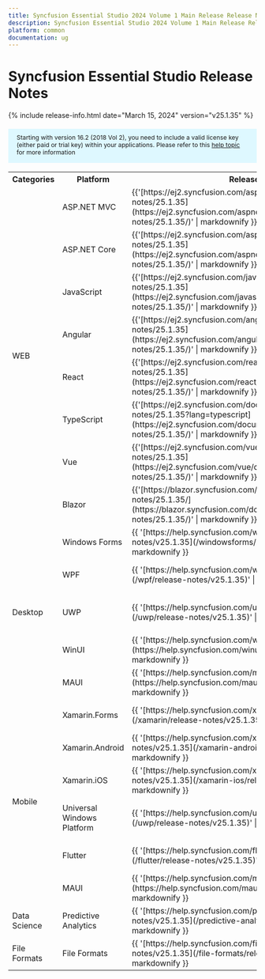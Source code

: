 ```yaml
---
title: Syncfusion Essential Studio 2024 Volume 1 Main Release Release Notes  
description: Syncfusion Essential Studio 2024 Volume 1 Main Release Release Notes  
platform: common
documentation: ug
---
```


# Syncfusion Essential Studio  Release Notes  

{% include release-info.html date="March 15, 2024"   version="v25.1.35" %} 

<style>
#license {
    font-size: .88em!important;
margin-top: 1.5em;     margin-bottom: 1.5em;
    background-color: #def8ff;
    padding: 10px 17px 14px;
}
</style>

<div id="license">
Starting with version 16.2 (2018 Vol 2), you need to include a valid license key (either paid or trial key) within your applications. 
Please refer to this <a href="/common/essential-studio/licensing/license-key">help topic</a> for more information 
</div>



<table>
<tr>
<th>
Categories</th><th>
Platform</th><th>
Release Notes</th><th>
Read Me</th></tr>
<tr>
<td rowspan="8">
WEB 
</td>
<td>
ASP.NET MVC
</td>
<td>{{'[https://ej2.syncfusion.com/aspnetmvc/documentation/release-notes/25.1.35](https://ej2.syncfusion.com/aspnetmvc/documentation/release-notes/25.1.35/)' | markdownify }}
</td>
<td>{{'[http://files2.syncfusion.com/Installs/v25.1.35/ReadMe/web/ASPMVC.html](http://files2.syncfusion.com/Installs/v25.1.35/ReadMe/web/ASPMVC.html)' | markdownify }}
</td>
</tr>
<tr>
<td>
ASP.NET Core	
</td>
<td>{{'[https://ej2.syncfusion.com/aspnetcore/documentation/release-notes/25.1.35](https://ej2.syncfusion.com/aspnetcore/documentation/release-notes/25.1.35/)' | markdownify }}
</td>
<td>{{'[http://files2.syncfusion.com/Installs/v25.1.35/ReadMe/web/ASPNETCORE.html](http://files2.syncfusion.com/Installs/v25.1.35/ReadMe/web/ASPNETCORE.html)' | markdownify }}
</td>
</tr>
<tr>
<td>
JavaScript
</td>
<td>{{'[https://ej2.syncfusion.com/javascript/documentation/release-notes/25.1.35](https://ej2.syncfusion.com/javascript/documentation/release-notes/25.1.35/)' | markdownify }}
</td>
<td>{{'[http://files2.syncfusion.com/Installs/v25.1.35/ReadMe/web/JavaScript.html](http://files2.syncfusion.com/Installs/v25.1.35/ReadMe/web/JavaScript.html)' | markdownify }}
</td>
</tr>
<tr>
<td>
Angular
</td>
<td>{{'[https://ej2.syncfusion.com/angular/documentation/release-notes/25.1.35](https://ej2.syncfusion.com/angular/documentation/release-notes/25.1.35/)' | markdownify }}
</td>
<td>{{'[http://files2.syncfusion.com/Installs/v25.1.35/ReadMe/web/Angular.html](http://files2.syncfusion.com/Installs/v25.1.35/ReadMe/web/Angular.html)' | markdownify }}
</td>
</tr>
<tr>
<td>
React
</td>
<td>{{'[https://ej2.syncfusion.com/react/documentation/release-notes/25.1.35](https://ej2.syncfusion.com/react/documentation/release-notes/25.1.35/)' | markdownify }}
</td>
<td>{{'[http://files2.syncfusion.com/Installs/v25.1.35/ReadMe/web/React.html](http://files2.syncfusion.com/Installs/v25.1.35/ReadMe/web/React.html)' | markdownify }}
</td>
</tr>
<tr>
<td>
TypeScript
</td>
<td>{{'[https://ej2.syncfusion.com/documentation/release-notes/25.1.35?lang=typescript](https://ej2.syncfusion.com/documentation/release-notes/25.1.35/)' | markdownify }}
</td>
<td>{{'[http://files2.syncfusion.com/Installs/v25.1.35/ReadMe/web/TypeScript.html](http://files2.syncfusion.com/Installs/v25.1.35/ReadMe/web/TypeScript.html)' | markdownify }}
</td>
</tr>
<tr>
<td>
Vue
</td>
<td>{{'[https://ej2.syncfusion.com/vue/documentation/release-notes/25.1.35](https://ej2.syncfusion.com/vue/documentation/release-notes/25.1.35/)' | markdownify }}
</td>
<td>{{'[http://files2.syncfusion.com/Installs/v25.1.35/ReadMe/web/Vue.html](http://files2.syncfusion.com/Installs/v25.1.35/ReadMe/web/Vue.html)' | markdownify }}
</td>
</tr>
<tr>
<td>
Blazor
</td>
<td>{{'[https://blazor.syncfusion.com/documentation/release-notes/25.1.35/](https://blazor.syncfusion.com/documentation/release-notes/25.1.35/)' | markdownify }}
</td>
<td>{{'[http://files2.syncfusion.com/Installs/v25.1.35/ReadMe/web/Blazor.html](http://files2.syncfusion.com/Installs/v25.1.35/ReadMe/web/Blazor.html)' | markdownify }}
</td>
</tr>
<tr>
<td rowspan="5">
Desktop
</td>
<td>
Windows Forms
</td>
<td>{{ '[https://help.syncfusion.com/windowsforms/release-notes/v25.1.35](/windowsforms/release-notes/v25.1.35)' | markdownify }}
</td>
<td>{{ '[http://files2.syncfusion.com/Installs/v25.1.35/ReadMe/WindowsForms.html](http://files2.syncfusion.com/Installs/v25.1.35/ReadMe/WindowsForms.html)' | markdownify }}
</td>
</tr>
<tr>
<td>
WPF
</td>
<td>{{ '[https://help.syncfusion.com/wpf/release-notes/v25.1.35](/wpf/release-notes/v25.1.35)' | markdownify }}
</td>
<td>{{ '[http://files2.syncfusion.com/Installs/v25.1.35/ReadMe/WPF.html](http://files2.syncfusion.com/Installs/v25.1.35/ReadMe/WPF.html)' | markdownify }}
</td>
</tr>
<tr>
<td>
UWP
</td>
<td>{{ '[https://help.syncfusion.com/uwp/release-notes/v25.1.35](/uwp/release-notes/v25.1.35)' | markdownify }}
</td>
<td>{{ '[http://files2.syncfusion.com/Installs/v25.1.35/ReadMe/UniversalWindows.html](http://files2.syncfusion.com/Installs/v25.1.35/ReadMe/UniversalWindows.html)' | markdownify }}
</td>
</tr>
<tr>
<td>
WinUI
</td>
<td>{{ '[https://help.syncfusion.com/winui/release-notes/v25.1.35](https://help.syncfusion.com/winui/release-notes/v25.1.35)' | markdownify }}
</td>
<td>{{ '[http://files2.syncfusion.com/Installs/v25.1.35/ReadMe/WinUI.html](http://files2.syncfusion.com/Installs/v25.1.35/ReadMe/WinUI.html)' | markdownify }}
</td>
</tr>
<tr>
<td>
MAUI
</td>
<td>{{ '[https://help.syncfusion.com/maui/release-notes/v25.1.35](https://help.syncfusion.com/maui/release-notes/v25.1.35)' | markdownify }}
</td>
<td>{{ '[http://files2.syncfusion.com/Installs/v25.1.35/ReadMe/.NETMAUI.html](http://files2.syncfusion.com/Installs/v25.1.35/ReadMe/.NETMAUI.html)' | markdownify }}
</td>
</tr>
<tr>
<td rowspan="6">
Mobile
</td>
<td>
Xamarin.Forms
</td>
<td>{{ '[https://help.syncfusion.com/xamarin/release-notes/v25.1.35](/xamarin/release-notes/v25.1.35)' | markdownify }}
</td>
<td>{{ '[http://files2.syncfusion.com/Installs/v25.1.35/ReadMe/Xamarin_Forms.html](http://files2.syncfusion.com/Installs/v25.1.35/ReadMe/Xamarin_Forms.html)' | markdownify }}
</td>
</tr>
<tr>
<td>
Xamarin.Android
</td>
<td>{{ '[https://help.syncfusion.com/xamarin-android/release-notes/v25.1.35](/xamarin-android/release-notes/v25.1.35)' | markdownify }}
</td>
<td>{{ '[http://files2.syncfusion.com/Installs/v25.1.35/ReadMe/Xamarin_Forms.html](http://files2.syncfusion.com/Installs/v25.1.35/ReadMe/Xamarin_Forms.html)' | markdownify }}
</td>
</tr>
<tr>
<td>
Xamarin.iOS
</td>
<td>{{ '[https://help.syncfusion.com/xamarin-ios/release-notes/v25.1.35](/xamarin-ios/release-notes/v25.1.35)' | markdownify }}
</td>
<td>{{ '[http://files2.syncfusion.com/Installs/v25.1.35/ReadMe/Xamarin_Forms.html](http://files2.syncfusion.com/Installs/v25.1.35/ReadMe/Xamarin_Forms.html)' | markdownify }}
</td>
</tr>
<tr>
<td>
Universal Windows Platform
</td>
<td>{{ '[https://help.syncfusion.com/uwp/release-notes/v25.1.35](/uwp/release-notes/v25.1.35)' | markdownify }}
</td>
<td>{{ '[http://files2.syncfusion.com/Installs/v25.1.35/ReadMe/UniversalWindows.html](http://files2.syncfusion.com/Installs/v25.1.35/ReadMe/UniversalWindows.html)' | markdownify }}
</td>
</tr>
<tr>
<td>
Flutter
</td>
<td>{{ '[https://help.syncfusion.com/flutter/release-notes/v25.1.35](/flutter/release-notes/v25.1.35)' | markdownify }}
</td>
<td>{{ '[http://files2.syncfusion.com/Installs/v25.1.35/ReadMe/Flutter.html](http://files2.syncfusion.com/Installs/v25.1.35/ReadMe/Flutter.html)' | markdownify }}
</td>
</tr>
<tr>
<td>
MAUI
</td>
<td>{{ '[https://help.syncfusion.com/maui/release-notes/v25.1.35](https://help.syncfusion.com/maui/release-notes/v25.1.35)' | markdownify }}
</td>
<td>{{ '[http://files2.syncfusion.com/Installs/v25.1.35/ReadMe/.NETMAUI.html](http://files2.syncfusion.com/Installs/v25.1.35/ReadMe/.NETMAUI.html)' | markdownify }}
</td>
</tr>



<tr>
<td>
Data Science
</td>
<td>
Predictive Analytics
</td>
<td>{{ '[https://help.syncfusion.com/predictive-analytics/release-notes/v25.1.35](/predictive-analytics/release-notes/v25.1.35)' | markdownify }}
</td>
<td>
</td>
</tr>
<tr>
<td>
File Formats
</td>
<td>
File Formats
</td>
<td>{{ '[https://help.syncfusion.com/file-formats/release-notes/v25.1.35](/file-formats/release-notes/v25.1.35)' | markdownify }}
</td>
<td>
</td>
</tr>
</table>